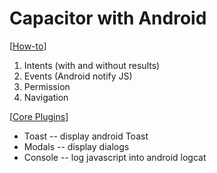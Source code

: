 # Capacitor with Android
[[How-to][referral]]
1. Intents (with and without results)
1. Events (Android notify JS)
1. Permission
1. Navigation

[[Core Plugins][capacitor-core-plugins]]
* Toast -- display android Toast
* Modals -- display dialogs
* Console -- log javascript into android logcat

[referral]: https://capacitorjs.com/docs/plugins/android
[capacitor-core-plugins]: https://capacitorjs.com/docs/apis